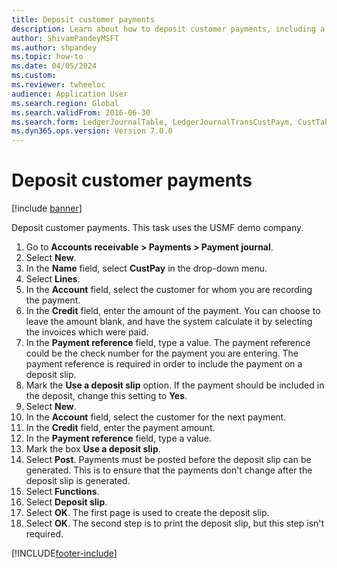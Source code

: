 ```yaml
--- 
title: Deposit customer payments
description: Learn about how to deposit customer payments, including a step-by-step process that outlines the process of depositing payments.
author: ShivamPandeyMSFT
ms.author: shpandey
ms.topic: how-to
ms.date: 04/05/2024
ms.custom:
ms.reviewer: twheeloc
audience: Application User 
ms.search.region: Global
ms.search.validFrom: 2016-06-30
ms.search.form: LedgerJournalTable, LedgerJournalTransCustPaym, CustTableLookup
ms.dyn365.ops.version: Version 7.0.0 
---
```


# Deposit customer payments

[!include [banner](../../includes/banner.md)]

Deposit customer payments. This task uses the USMF demo company.

1. Go to **Accounts receivable > Payments > Payment journal**.
2. Select **New**.
3. In the **Name** field, select **CustPay** in the drop-down menu.
4. Select **Lines**.
5. In the **Account** field, select the customer for whom you are recording the payment.
6. In the **Credit** field, enter the amount of the payment. You can choose to leave the amount blank, and have the system calculate it by selecting the invoices which were paid.  
7. In the **Payment reference** field, type a value. The payment reference could be the check number for the payment you are entering. The payment reference is required in order to include the payment on a deposit slip.  
8. Mark the **Use a deposit slip** option. If the payment should be included in the deposit, change this setting to **Yes**.  
9. Select **New**.
10. In the **Account** field, select the customer for the next payment.
11. In the **Credit** field, enter the payment amount.
12. In the **Payment reference** field, type a value.
13. Mark the box **Use a deposit slip**.
14. Select **Post**. Payments must be posted before the deposit slip can be generated. This is to ensure that the payments don't change after the deposit slip is generated.  
15. Select **Functions**.
16. Select **Deposit slip**.
17. Select **OK**. The first page is used to create the deposit slip.  
18. Select **OK**. The second step is to print the deposit slip, but this step isn't required.  



[!INCLUDE[footer-include](../../../includes/footer-banner.md)]

